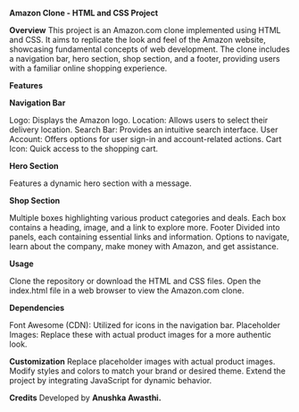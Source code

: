 **Amazon Clone - HTML and CSS Project**

**Overview**
This project is an Amazon.com clone implemented using HTML and CSS. It aims to replicate the look and feel of the Amazon website, showcasing fundamental concepts of web development. 
The clone includes a navigation bar, hero section, shop section, and a footer, providing users with a familiar online shopping experience.

**Features**

**Navigation Bar**

Logo: Displays the Amazon logo.
Location: Allows users to select their delivery location.
Search Bar: Provides an intuitive search interface.
User Account: Offers options for user sign-in and account-related actions.
Cart Icon: Quick access to the shopping cart.

**Hero Section**

Features a dynamic hero section with a message.

**Shop Section**

Multiple boxes highlighting various product categories and deals.
Each box contains a heading, image, and a link to explore more.
Footer
Divided into panels, each containing essential links and information.
Options to navigate, learn about the company, make money with Amazon, and get assistance.

**Usage**

Clone the repository or download the HTML and CSS files.
Open the index.html file in a web browser to view the Amazon.com clone.

**Dependencies**

Font Awesome (CDN): Utilized for icons in the navigation bar.
Placeholder Images: Replace these with actual product images for a more authentic look.

**Customization**
Replace placeholder images with actual product images.
Modify styles and colors to match your brand or desired theme.
Extend the project by integrating JavaScript for dynamic behavior.

**Credits**
Developed by **Anushka Awasthi.**
